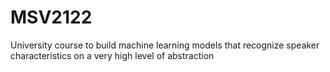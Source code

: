 # MSV2122
University course to build machine learning models that recognize speaker characteristics on a very high level of abstraction
